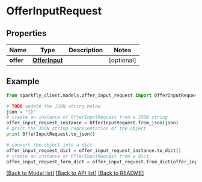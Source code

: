 # OfferInputRequest


## Properties
Name | Type | Description | Notes
------------ | ------------- | ------------- | -------------
**offer** | [**OfferInput**](OfferInput.md) |  | [optional] 

## Example

```python
from sparkfly_client.models.offer_input_request import OfferInputRequest

# TODO update the JSON string below
json = "{}"
# create an instance of OfferInputRequest from a JSON string
offer_input_request_instance = OfferInputRequest.from_json(json)
# print the JSON string representation of the object
print OfferInputRequest.to_json()

# convert the object into a dict
offer_input_request_dict = offer_input_request_instance.to_dict()
# create an instance of OfferInputRequest from a dict
offer_input_request_form_dict = offer_input_request.from_dict(offer_input_request_dict)
```
[[Back to Model list]](../README.md#documentation-for-models) [[Back to API list]](../README.md#documentation-for-api-endpoints) [[Back to README]](../README.md)


